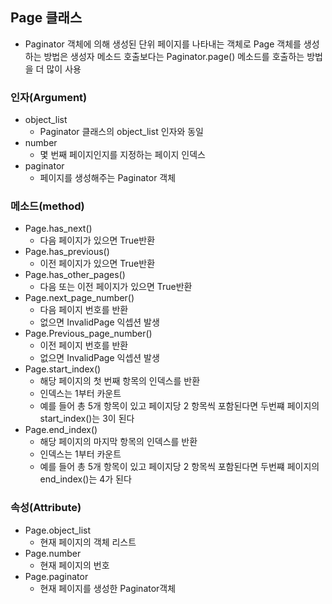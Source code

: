## Page 클래스
+ Paginator 객체에 의해 생성된 단위 페이지를 나타내는 객체로 Page 객체를 생성하는 방법은
생성자 메소드 호출보다는 Paginator.page() 메소드를 호출하는 방법을 더 많이 사용

### 인자(Argument)
+ object_list
    + Paginator 클래스의 object_list 인자와 동일
+ number
    + 몇 번째 페이지인지를 지정하는 페이지 인덱스
+ paginator
    + 페이지를 생성해주는 Paginator 객체


### 메소드(method)
+ Page.has_next()
    + 다음 페이지가 있으면 True반환
+ Page.has_previous()
    + 이전 페이지가 있으면 True반환
+ Page.has_other_pages()
    + 다음 또는 이전 페이지가 있으면 True반환
+ Page.next_page_number()
    + 다음 페이지 번호를 반환
    + 없으면 InvalidPage 익셉션 발생
+ Page.Previous_page_number()
    + 이전 페이지 번호를 반환
    + 없으면 InvalidPage 익셉션 발생
+ Page.start_index()
    + 해당 페이지의 첫 번째 항목의 인덱스를 반환
    + 인덱스는 1부터 카운트
    + 예를 들어 총 5개 항목이 있고 페이지당 2 항목씩 포함된다면 두번쨰 페이지의 start_index()는 3이 된다
+ Page.end_index()
    + 해당 페이지의 마지막 항목의 인덱스를 반환
    + 인덱스는 1부터 카운트
    + 예를 들어 총 5개 항목이 있고 페이지당 2 항목씩 포함된다면 두번쨰 페이지의 end_index()는 4가 된다
    

### 속성(Attribute)
+ Page.object_list
    + 현재 페이지의 객체 리스트
+ Page.number
    + 현재 페이지의 번호
+ Page.paginator
    + 현재 페이지를 생성한 Paginator객체                